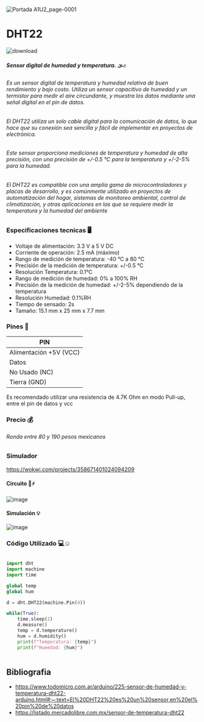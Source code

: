 ![Portada A1U2_page-0001](https://user-images.githubusercontent.com/124212032/224834301-c1836756-bda0-41b4-a031-e47e558be247.jpg)

# DHT22

![download](https://user-images.githubusercontent.com/124212032/224832891-0496af79-1fe6-4fcc-b9f1-02ca9c6fd026.jpg)

##### Sensor digital de humedad y temperatura. 🌫💧

###### Es un sensor digital de temperatura y humedad relativa de buen rendimiento y bajo costo. Utiliza un sensor capacitivo de humedad y un termistor para medir el aire circundante, y muestra los datos mediante una señal digital en el pin de datos.

###### El DHT22 utiliza un solo cable digital para la comunicación de datos, lo que hace que su conexión sea sencilla y fácil de implementar en proyectos de electrónica.
###### Este sensor proporciona mediciones de temperatura y humedad de alta precisión, con una precisión de +/-0.5 °C para la temperatura y +/-2-5% para la humedad.

###### El DHT22 es compatible con una amplia gama de microcontroladores y placas de desarrollo, y es comúnmente utilizado en proyectos de automatización del hogar, sistemas de monitoreo ambiental, control de climatización, y otras aplicaciones en las que se requiere medir la temperatura y la humedad del ambiente

### Especificaciones tecnicas 🖥

* Voltaje de alimentación: 3.3 V a 5 V DC
* Corriente de operación: 2.5 mA (máximo)
* Rango de medición de temperatura: -40 °C a 80 °C
* Precisión de la medición de temperatura: +/-0.5 °C
* Resolución Temperatura: 0.1°C
* Rango de medición de humedad: 0% a 100% RH
* Precisión de la medición de humedad: +/-2-5% dependiendo de la temperatura
* Resolución Humedad: 0.1%RH
* Tiempo de sensado: 2s
* Tamaño: 15.1 mm x 25 mm x 7.7 mm

### Pines 📍

| PIN                   | 
|-----------------------|
| Alimentación +5V (VCC)| 
| Datos                 | 
| No Usado (NC)         | 
| Tierra (GND)          |

Es recomendado utilizar una resistencia de 4.7K Ohm en modo Pull-up, entre el pin de datos y vcc

### Precio 💰
###### Ronda entre 80 y 190 pesos mexicanos 

### Simulador
https://wokwi.com/projects/358671401024094209


#### Circuito 🔌⚡

![image](https://user-images.githubusercontent.com/124212032/224838309-a40b652e-8ae3-49ca-b3b9-4bec0e94257f.png)


#### Simulación 💡

![image](https://user-images.githubusercontent.com/124212032/224838835-3c1f5962-69fb-44e0-a15b-13e84988275e.png)

### Código Utilizado 💻☺

```Python

import dht
import machine
import time

global temp
global hum

d = dht.DHT22(machine.Pin(4))

while(True):
    time.sleep(2)
    d.measure()
    temp = d.temperature()
    hum = d.humidity()
    print(f"Temperatura: {temp}")
    print(f"Humedad: {hum}")
    
```

## Bibliografia
* https://www.todomicro.com.ar/arduino/225-sensor-de-humedad-y-temperatura-dht22-arduino.html#:~:text=El%20DHT22%20es%20un%20sensor,en%20el%20pin%20de%20datos
* https://listado.mercadolibre.com.mx/sensor-de-temperatura-dht22

